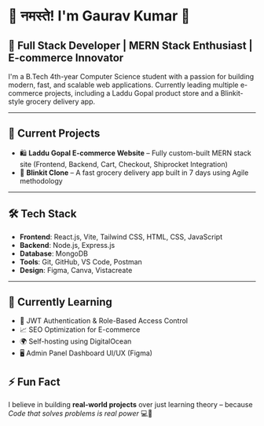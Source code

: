 # 🙏 नमस्ते! I'm Gaurav Kumar 👋

## 💼 Full Stack Developer | MERN Stack Enthusiast | E-commerce Innovator

I'm a B.Tech 4th-year Computer Science student with a passion for building modern, fast, and scalable web applications. Currently leading multiple e-commerce projects, including a Laddu Gopal product store and a Blinkit-style grocery delivery app.

---

## 🚀 Current Projects
- 🛍️ **Laddu Gopal E-commerce Website** – Fully custom-built MERN stack site (Frontend, Backend, Cart, Checkout, Shiprocket Integration)
- 🛒 **Blinkit Clone** – A fast grocery delivery app built in 7 days using Agile methodology
---

## 🛠️ Tech Stack
- **Frontend**: React.js, Vite, Tailwind CSS, HTML, CSS, JavaScript
- **Backend**: Node.js, Express.js
- **Database**: MongoDB
- **Tools**: Git, GitHub, VS Code, Postman
- **Design**: Figma, Canva, Vistacreate

---

## 🌱 Currently Learning
- 🔐 JWT Authentication & Role-Based Access Control  
- 📈 SEO Optimization for E-commerce  
- 🌍 Self-hosting using DigitalOcean  
- 🖥️ Admin Panel Dashboard UI/UX (Figma)


## ⚡ Fun Fact
I believe in building **real-world projects** over just learning theory – because *Code that solves problems is real power* 💻🚀

